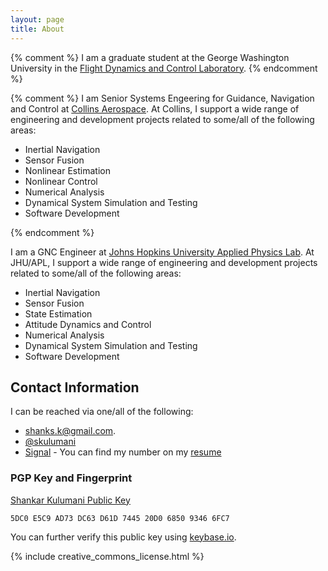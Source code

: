 ```yaml
---
layout: page
title: About
---
```


{% comment %} I am a graduate student at the George Washington University in the [Flight Dynamics and Control Laboratory](http://fdcl.seas.gwu.edu/). {% endcomment %} 

{% comment %} I am Senior Systems Engeering for Guidance, Navigation and Control at [Collins Aerospace](https://www.rockwellcollins.com/).
At Collins, I support a wide range of engineering and development projects related to some/all of the following areas:
* Inertial Navigation
* Sensor Fusion
* Nonlinear Estimation
* Nonlinear Control
* Numerical Analysis
* Dynamical System Simulation and Testing
* Software Development

{% endcomment %}

I am a GNC Engineer at [Johns Hopkins University Applied Physics Lab](https://www.jhuapl.edu).
At JHU/APL, I support a wide range of engineering and development projects related to some/all of the following areas:
* Inertial Navigation
* Sensor Fusion
* State Estimation
* Attitude Dynamics and Control
* Numerical Analysis
* Dynamical System Simulation and Testing
* Software Development

## Contact Information

I can be reached via one/all of the following:
* [shanks.k@gmail.com](mailto:shanks.k@gmail.com).
* [@skulumani](https://twitter.com/skulumani)
* [Signal](https://signal.org) - You can find my number on my [resume](https://github.com/skulumani/kulumani_cv/releases/download/v1.6.3/kulumani_cv.pdf)
    
### PGP Key and Fingerprint

[Shankar Kulumani Public Key](https://keybase.io/skulumani/pgp_keys.asc?fingerprint=5dc0e5c9ad73dc63d61d744520d0685093466fc7)

~~~
5DC0 E5C9 AD73 DC63 D61D 7445 20D0 6850 9346 6FC7
~~~

You can further verify this public key using [keybase.io](https://keybase.io/skulumani).

{% include creative_commons_license.html %}
